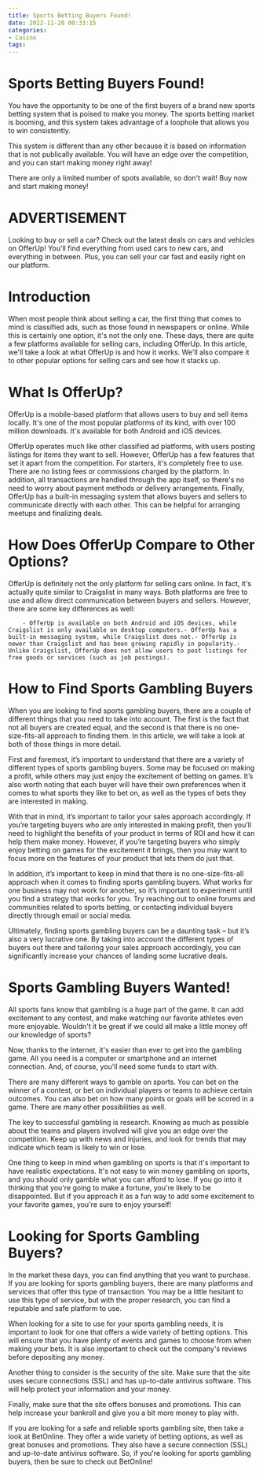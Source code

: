 ```yaml
---
title: Sports Betting Buyers Found!
date: 2022-11-20 00:33:15
categories:
- Casino
tags:
---
```



#  Sports Betting Buyers Found!

You have the opportunity to be one of the first buyers of a brand new sports betting system that is poised to make you money. The sports betting market is booming, and this system takes advantage of a loophole that allows you to win consistently.

This system is different than any other because it is based on information that is not publically available. You will have an edge over the competition, and you can start making money right away!

There are only a limited number of spots available, so don't wait! Buy now and start making money!

#  ADVERTISEMENT 

Looking to buy or sell a car? Check out the latest deals on cars and vehicles on OfferUp! You'll find everything from used cars to new cars, and everything in between. Plus, you can sell your car fast and easily right on our platform.

#  Introduction

When most people think about selling a car, the first thing that comes to mind is classified ads, such as those found in newspapers or online. While this is certainly one option, it's not the only one. These days, there are quite a few platforms available for selling cars, including OfferUp. In this article, we'll take a look at what OfferUp is and how it works. We'll also compare it to other popular options for selling cars and see how it stacks up.

# What Is OfferUp?

OfferUp is a mobile-based platform that allows users to buy and sell items locally. It's one of the most popular platforms of its kind, with over 100 million downloads. It's available for both Android and iOS devices.

OfferUp operates much like other classified ad platforms, with users posting listings for items they want to sell. However, OfferUp has a few features that set it apart from the competition. For starters, it's completely free to use. There are no listing fees or commissions charged by the platform. In addition, all transactions are handled through the app itself, so there's no need to worry about payment methods or delivery arrangements. Finally, OfferUp has a built-in messaging system that allows buyers and sellers to communicate directly with each other. This can be helpful for arranging meetups and finalizing deals.

# How Does OfferUp Compare to Other Options?

OfferUp is definitely not the only platform for selling cars online. In fact, it's actually quite similar to Craigslist in many ways. Both platforms are free to use and allow direct communication between buyers and sellers. However, there are some key differences as well:


        - OfferUp is available on both Android and iOS devices, while Craigslist is only available on desktop computers.- OfferUp has a built-in messaging system, while Craigslist does not.- OfferUp is newer than Craigslist and has been growing rapidly in popularity.- Unlike Craigslist, OfferUp does not allow users to post listings for free goods or services (such as job postings).

#  How to Find Sports Gambling Buyers 

When you are looking to find sports gambling buyers, there are a couple of different things that you need to take into account. The first is the fact that not all buyers are created equal, and the second is that there is no one-size-fits-all approach to finding them. In this article, we will take a look at both of those things in more detail.

First and foremost, it’s important to understand that there are a variety of different types of sports gambling buyers. Some may be focused on making a profit, while others may just enjoy the excitement of betting on games. It’s also worth noting that each buyer will have their own preferences when it comes to what sports they like to bet on, as well as the types of bets they are interested in making.

With that in mind, it’s important to tailor your sales approach accordingly. If you’re targeting buyers who are only interested in making profit, then you’ll need to highlight the benefits of your product in terms of ROI and how it can help them make money. However, if you’re targeting buyers who simply enjoy betting on games for the excitement it brings, then you may want to focus more on the features of your product that lets them do just that.

In addition, it’s important to keep in mind that there is no one-size-fits-all approach when it comes to finding sports gambling buyers. What works for one business may not work for another, so it’s important to experiment until you find a strategy that works for you. Try reaching out to online forums and communities related to sports betting, or contacting individual buyers directly through email or social media.

Ultimately, finding sports gambling buyers can be a daunting task – but it’s also a very lucrative one. By taking into account the different types of buyers out there and tailoring your sales approach accordingly, you can significantly increase your chances of landing some lucrative deals.

#  Sports Gambling Buyers Wanted! 

All sports fans know that gambling is a huge part of the game. It can add excitement to any contest, and make watching our favorite athletes even more enjoyable. Wouldn't it be great if we could all make a little money off our knowledge of sports?

Now, thanks to the internet, it's easier than ever to get into the gambling game. All you need is a computer or smartphone and an internet connection. And, of course, you'll need some funds to start with.

There are many different ways to gamble on sports. You can bet on the winner of a contest, or bet on individual players or teams to achieve certain outcomes. You can also bet on how many points or goals will be scored in a game. There are many other possibilities as well.

The key to successful gambling is research. Knowing as much as possible about the teams and players involved will give you an edge over the competition. Keep up with news and injuries, and look for trends that may indicate which team is likely to win or lose.

One thing to keep in mind when gambling on sports is that it's important to have realistic expectations. It's not easy to win money gambling on sports, and you should only gamble what you can afford to lose. If you go into it thinking that you're going to make a fortune, you're likely to be disappointed. But if you approach it as a fun way to add some excitement to your favorite games, you're sure to enjoy yourself!

#  Looking for Sports Gambling Buyers?

In the market these days, you can find anything that you want to purchase. If you are looking for sports gambling buyers, there are many platforms and services that offer this type of transaction. You may be a little hesitant to use this type of service, but with the proper research, you can find a reputable and safe platform to use.

When looking for a site to use for your sports gambling needs, it is important to look for one that offers a wide variety of betting options. This will ensure that you have plenty of events and games to choose from when making your bets. It is also important to check out the company's reviews before depositing any money.

Another thing to consider is the security of the site. Make sure that the site uses secure connections (SSL) and has up-to-date antivirus software. This will help protect your information and your money.

Finally, make sure that the site offers bonuses and promotions. This can help increase your bankroll and give you a bit more money to play with.

If you are looking for a safe and reliable sports gambling site, then take a look at BetOnline. They offer a wide variety of betting options, as well as great bonuses and promotions. They also have a secure connection (SSL) and up-to-date antivirus software. So, if you're looking for sports gambling buyers, then be sure to check out BetOnline!